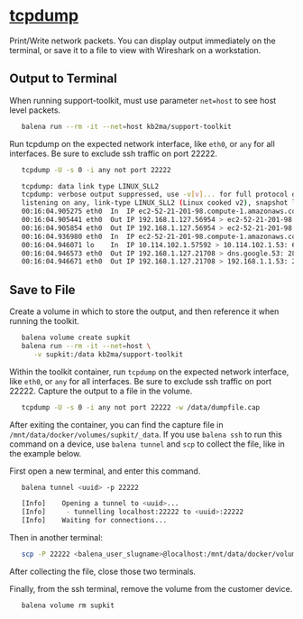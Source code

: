 # [tcpdump](https://www.tcpdump.org/)

Print/Write network packets. You can display output immediately on the terminal, or save it to a file to view with Wireshark on a workstation.

## Output to Terminal

When running support-toolkit, must use parameter `net=host` to see host level packets.
```bash
   balena run --rm -it --net=host kb2ma/support-toolkit
```

Run tcpdump on the expected network interface, like `eth0`, or `any` for all interfaces. Be sure to exclude ssh traffic on port 22222.
```bash
   tcpdump -U -s 0 -i any not port 22222

   tcpdump: data link type LINUX_SLL2
   tcpdump: verbose output suppressed, use -v[v]... for full protocol decode
   listening on any, link-type LINUX_SLL2 (Linux cooked v2), snapshot length 262144 bytes
   00:16:04.905275 eth0  In  IP ec2-52-21-201-98.compute-1.amazonaws.com.443 > 192.168.1.127.56954: Flags [P.], seq 2838842328:283
   00:16:04.905441 eth0  Out IP 192.168.1.127.56954 > ec2-52-21-201-98.compute-1.amazonaws.com.443: Flags [.], ack 43, win 501, o0
   00:16:04.905854 eth0  Out IP 192.168.1.127.56954 > ec2-52-21-201-98.compute-1.amazonaws.com.443: Flags [P.], seq 1:44, ack 43,3
   00:16:04.936980 eth0  In  IP ec2-52-21-201-98.compute-1.amazonaws.com.443 > 192.168.1.127.56954: Flags [.], ack 44, win 484, o0
   00:16:04.946071 lo    In  IP 10.114.102.1.57592 > 10.114.102.1.53: 60786+ PTR? 98.201.21.52.in-addr.arpa. (43)
   00:16:04.946573 eth0  Out IP 192.168.1.127.21708 > dns.google.53: 2895+ PTR? 98.201.21.52.in-addr.arpa. (43)
   00:16:04.946671 eth0  Out IP 192.168.1.127.21708 > 192.168.1.1.53: 2895+ PTR? 98.201.21.52.in-addr.arpa. (43)
```

## Save to File

Create a volume in which to store the output, and then reference it when running the toolkit.
```bash
   balena volume create supkit
   balena run --rm -it --net=host \
      -v supkit:/data kb2ma/support-toolkit
```

Within the toolkit container, run `tcpdump` on the expected network interface, like `eth0`, or `any` for all interfaces. Be sure to exclude ssh traffic on port 22222. Capture the output to a file in the volume.
```bash
   tcpdump -U -s 0 -i any not port 22222 -w /data/dumpfile.cap
```

After exiting the container, you can find the capture file in `/mnt/data/docker/volumes/supkit/_data`. If you use `balena ssh` to run this command on a device, use `balena tunnel` and `scp` to collect the file, like in the example below.

First open a new terminal, and enter this command.
```bash
   balena tunnel <uuid> -p 22222

   [Info]    Opening a tunnel to <uuid>...
   [Info]     - tunnelling localhost:22222 to <uuid>:22222
   [Info]    Waiting for connections...
```

Then in another terminal:
```bash
   scp -P 22222 <balena_user_slugname>@localhost:/mnt/data/docker/volumes/supkit/_data/dumpfile.cap .
```
After collecting the file, close those two terminals.

Finally, from the ssh terminal, remove the volume from the customer device.
```bash
   balena volume rm supkit
```

